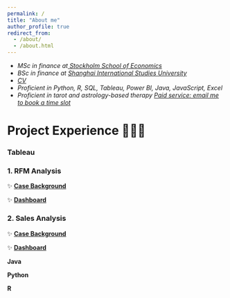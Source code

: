 ```yaml
---
permalink: /
title: "About me"
author_profile: true
redirect_from: 
  - /about/
  - /about.html
---
```


+ *MSc in finance at[
Stockholm School of Economics](https://www.hhs.se)*
+ *BSc in finance at [Shanghai International Studies University](sv.shisu.edu.cn)*
+ *[CV](../assets/CV.pdf)*
+ *Proficient in Python, R, SQL, Tableau, Power BI, Java, JavaScript, Excel*
+ *Proficient in tarot and astrology-based therapy [Paid service: email me to book a time slot](mailto:yaffazhang87@gmail.com)*



# Project Experience 👩🏻‍💻 
### Tableau 
### 1. RFM Analysis
✨ __[Case Background](https://itsyouryaffa.github.io/yaffa.github.io//Tableau/)__

✨ __[Dashboard](https://public.tableau.com/app/profile/yufang.zhang3391/viz/Superstore-CustomerSegmentation/Segmentation)__

### 2. Sales Analysis

✨ __[Case Background](https://itsyouryaffa.github.io/yaffa.github.io//Tableau/)__

✨ __[Dashboard](https://public.tableau.com/app/profile/yufang.zhang3391/viz/Superstore_17141701306130/1)__


**Java**



**Python**


**R**



